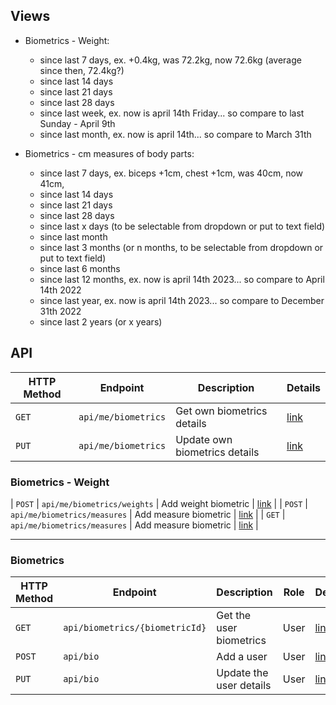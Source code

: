 
## Views
- Biometrics - Weight:
  - since last 7 days, ex. +0.4kg, was 72.2kg, now 72.6kg (average since then, 72.4kg?)
  - since last 14 days
  - since last 21 days
  - since last 28 days
  - since last week, ex. now is april 14th Friday... so compare to last Sunday - April 9th
  - since last month, ex. now is april 14th... so compare to March 31th

- Biometrics - cm measures of body parts:
  - since last 7 days, ex. biceps +1cm, chest +1cm, was 40cm, now 41cm,
  - since last 14 days
  - since last 21 days
  - since last 28 days
  - since last x days (to be selectable from dropdown or put to text field)
  - since last month
  - since last 3 months (or n months, to be selectable from dropdown or put to text field)
  - since last 6 months
  - since last 12 months, ex. now is april 14th 2023... so compare to April 14th 2022
  - since last year, ex. now is april 14th 2023... so compare to December 31th 2022
  - since last 2 years (or x years)

## API
| HTTP Method | Endpoint | Description | Details |
| --- | --- | --- | --- |
| `GET` | `api/me/biometrics` | Get own biometrics details | [link]() |
| `PUT` | `api/me/biometrics` | Update own biometrics details | [link]() |

### Biometrics - Weight
| `POST` | `api/me/biometrics/weights` | Add weight biometric | [link]() |
| `POST` | `api/me/biometrics/measures` | Add measure biometric | [link]() |
| `GET` | `api/me/biometrics/measures` | Add measure biometric | [link]() |

------------
### Biometrics
| HTTP Method | Endpoint | Description | Role | Details |
| --- | --- | --- | --- | --- |
| `GET` | `api/biometrics/{biometricId}` | Get the user biometrics | User | [link]() |
| `POST` | `api/bio` | Add a user | User | [link]() |
| `PUT` | `api/bio` | Update the user details | User | [link]() |
